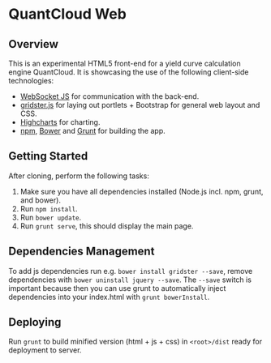 # QuantCloud Web

## Overview

This is an experimental HTML5 front-end for a yield curve calculation engine QuantCloud. It is showcasing the use of the following client-side technologies:

* [WebSocket JS](https://www.websocket.org) for communication with the back-end.
* [gridster.js](http://gridster.net) for laying out portlets + Bootstrap for general web layout and CSS.
* [Highcharts](http://highcharts.com) for charting.
* [npm](https://npmjs.org), [Bower](http://bower.io) and [Grunt](http://gruntjs.com) for building the app.

## Getting Started

After cloning, perform the following tasks:

1. Make sure you have all dependencies installed (Node.js incl. npm, grunt, and bower).
2. Run `npm install`.
3. Run `bower update`.
4. Run `grunt serve`, this should display the main page.

## Dependencies Management

To add js dependencies run e.g. `bower install gridster --save`, remove dependencies with `bower uninstall jquery --save`.
The `--save` switch is important because then you can use grunt to automatically inject dependencies into your index.html with `grunt bowerInstall`.

## Deploying

Run `grunt` to build minified version (html + js + css) in `<root>/dist` ready for deployment to server.
